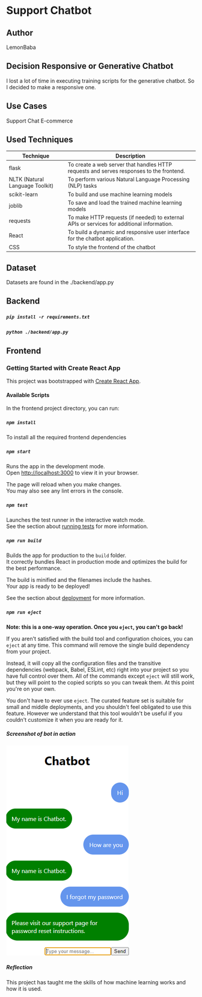 # Support Chatbot

## Author
LemonBaba

## Decision Responsive or Generative Chatbot
I lost a lot of time in executing training scripts for the generative chatbot. So I decided to make a responsive one.

## Use Cases
Support Chat
E-commerce

## Used Techniques
| Technique                       | Description                                                                                |
|---------------------------------|--------------------------------------------------------------------------------------------|
| flask                           | To create a web server that handles HTTP requests and serves responses to the frontend.    |
| NLTK (Natural Language Toolkit) | To perform various Natural Language Processing (NLP) tasks                                 |
| scikit-learn                    | To build and use machine learning models                                                   |
| joblib                          | To save and load the trained machine learning models                                       |
| requests                        | To make HTTP requests (if needed) to external APIs or services for additional information. |
| React                           | To build a dynamic and responsive user interface for the chatbot application.              |
| CSS                             | To style the frontend of the chatbot                                                       |

## Dataset
Datasets are found in the ./backend/app.py

## Backend

##### `pip install -r requirements.txt`

##### `python ./backend/app.py`

## Frontend

### Getting Started with Create React App

This project was bootstrapped with [Create React App](https://github.com/facebook/create-react-app).

#### Available Scripts

In the frontend project directory, you can run:

##### `npm install`
To install all the required frontend dependencies

##### `npm start`

Runs the app in the development mode.\
Open [http://localhost:3000](http://localhost:3000) to view it in your browser.

The page will reload when you make changes.\
You may also see any lint errors in the console.

##### `npm test`

Launches the test runner in the interactive watch mode.\
See the section about [running tests](https://facebook.github.io/create-react-app/docs/running-tests) for more information.

##### `npm run build`

Builds the app for production to the `build` folder.\
It correctly bundles React in production mode and optimizes the build for the best performance.

The build is minified and the filenames include the hashes.\
Your app is ready to be deployed!

See the section about [deployment](https://facebook.github.io/create-react-app/docs/deployment) for more information.

##### `npm run eject`

**Note: this is a one-way operation. Once you `eject`, you can't go back!**

If you aren't satisfied with the build tool and configuration choices, you can `eject` at any time. This command will remove the single build dependency from your project.

Instead, it will copy all the configuration files and the transitive dependencies (webpack, Babel, ESLint, etc) right into your project so you have full control over them. All of the commands except `eject` will still work, but they will point to the copied scripts so you can tweak them. At this point you're on your own.

You don't have to ever use `eject`. The curated feature set is suitable for small and middle deployments, and you shouldn't feel obligated to use this feature. However we understand that this tool wouldn't be useful if you couldn't customize it when you are ready for it.

##### Screenshot of bot in action
![img.png](img.png)

##### Reflection
This project has taught me the skills of how machine learning works and how it is used.
